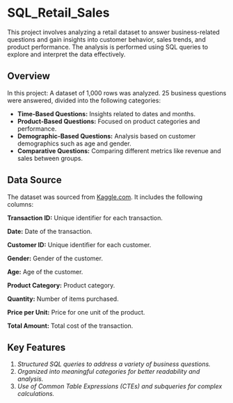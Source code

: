 # SQL_Retail_Sales

This project involves analyzing a retail dataset to answer business-related questions and gain insights into customer behavior, sales trends, and product performance. The analysis is performed using SQL queries to explore and interpret the data effectively.

## Overview
In this project:
A dataset of 1,000 rows was analyzed.
25 business questions were answered, divided into the following categories:
- **Time-Based Questions:** Insights related to dates and months.
- **Product-Based Questions:** Focused on product categories and performance.
- **Demographic-Based Questions:** Analysis based on customer demographics such as age and gender.
- **Comparative Questions:** Comparing different metrics like revenue and sales between groups.

## Data Source
The dataset was sourced from [Kaggle.com](https://www.kaggle.com/datasets/mohammadtalib786/retail-sales-dataset). It includes the following columns:

  **Transaction ID:** Unique identifier for each transaction.
  
  **Date:** Date of the transaction.
  
  **Customer ID:** Unique identifier for each customer.
  
  **Gender:** Gender of the customer.
  
  **Age:** Age of the customer.
  
  **Product Category:** Product category.
  
  **Quantity:** Number of items purchased.
  
  **Price per Unit:** Price for one unit of the product.
  
  **Total Amount:** Total cost of the transaction.

## Key Features
1. *Structured SQL queries to address a variety of business questions.*
2. *Organized into meaningful categories for better readability and analysis.*
3. *Use of Common Table Expressions (CTEs) and subqueries for complex calculations.*
